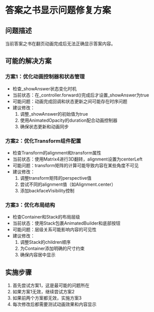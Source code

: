 # 答案之书显示问题修复方案

## 问题描述
当前答案之书在翻页动画完成后无法正确显示答案内容。

## 可能的解决方案

### 方案1：优化动画控制器和状态管理
- 检查_showAnswer状态变化时机
- 当前状态：在_controller.forward()完成后才设置_showAnswer为true
- 可能问题：动画完成回调和状态更新之间可能存在时序问题
- 建议修改：
  1. 调整_showAnswer的初始值为true
  2. 使用AnimatedOpacity的duration配合动画控制器
  3. 确保状态更新和动画同步

### 方案2：优化Transform组件配置
- 检查Transform的alignment和transform属性
- 当前状态：使用Matrix4进行3D翻转，alignment设置为centerLeft
- 可能问题：transform矩阵的计算可能导致内容在某些角度不可见
- 建议修改：
  1. 调整transform矩阵的perspective值
  2. 尝试不同的alignment值（如Alignment.center）
  3. 添加backfaceVisibility控制

### 方案3：优化布局结构
- 检查Container和Stack的布局层级
- 当前状态：使用Stack包裹AnimatedBuilder和底部按钮
- 可能问题：层级关系可能影响内容的可见性
- 建议修改：
  1. 调整Stack的children顺序
  2. 为Container添加明确的尺寸约束
  3. 确保内容居中显示

## 实施步骤
1. 首先尝试方案1，这是最可能的问题所在
2. 如果方案1无效，继续尝试方案2
3. 如果前两个方案都无效，实施方案3
4. 每次修改后都需要测试动画效果和内容显示
